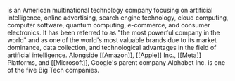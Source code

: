 is an American multinational technology company focusing on artificial intelligence, online advertising, search engine technology, cloud computing, computer software, quantum computing, e-commerce, and consumer electronics. It has been referred to as "the most powerful company in the world" and as one of the world's most valuable brands due to its market dominance, data collection, and technological advantages in the field of artificial intelligence. Alongside [[Amazon]], [[Apple]] Inc., [[Meta]] Platforms, and [[Microsoft]], Google's parent company Alphabet Inc. is one of the five Big Tech companies. 